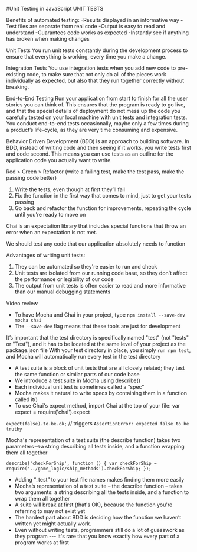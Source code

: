 #Unit Testing in JavaScript
UNIT TESTS

Benefits of automated testing:
-Results displayed in an informative way
-Test files are separate from real code
-Output is easy to read and understand
-Guarantees code works as expected
-Instantly see if anything has broken when making changes


Unit Tests
You run unit tests constantly during the development process to ensure that everything is working, every time you make a change.

Integration Tests
You use integration tests when you add new code to pre-existing code, to make sure that not only do all of the pieces work individually as expected, but also that they run together correctly without breaking.

End-to-End Testing
Run your application from start to finish for all the user stories you can think of. This ensures that the program is ready to go live, and that the special details of deployment do not mess up the code you carefully tested on your local machine with unit tests and integration tests. You conduct end-to-end tests occasionally, maybe only a few times during a product’s life-cycle, as they are very time consuming and expensive.


Behavior Driven Development (BDD) is an approach to building software. In BDD, instead of writing code and then seeing if it works, you write tests first and code second. This means you can use tests as an outline for the application code you actually want to write.

Red > Green > Refactor (write a failing test, make the test pass, make the passing code better)
1. Write the tests, even though at first they’ll fail
2. Fix the function in the first way that comes to mind, just to get your tests passing
3. Go back and refactor the function for improvements, repeating the cycle until you’re ready to move on

Chai is an expectation library that includes special functions that throw an error when an expectation is not met.

We should test any code that our application absolutely needs to function

Advantages of writing unit tests:
1. They can be automated so they're easier to run and check
2. Unit tests are isolated from our running code base, so they don't affect the performance or legibility of our code
3. The output from unit tests is often easier to read and more informative than our manual debugging statements

Video review
* To have Mocha and Chai in your project, type `npm install --save-dev mocha chai`
* The `--save-dev` flag means that these tools are just for development


It’s important that the test directory is specifically named "test" (not "tests" or "Test"), and it has to be located at the same level of your project as the package.json file
With your test directory in place, you simply `run npm test`, and Mocha will automatically run every test in the test directory

- A test suite is a block of unit tests that are all closely related; they test the same function or similar parts of our code base
- We introduce a test suite in Mocha using describe()
- Each individual unit test is sometimes called a “spec”
- Mocha makes it natural to write specs by containing them in a function called it()
- To use Chai's expect method, import Chai at the top of your file: var expect = require('chai').expect

`expect(false).to.be.ok;` // triggers `AssertionError: expected false to be truthy`

Mocha's representation of a test suite (the describe function) takes two parameters-->a string describing all tests inside, and a function wrapping them all together

`describe('checkForShip', function () {
 	var checkForShip = require('../game_logic/ship_methods').checkForShip;
 });`
 
 
 * Adding “_test” to your test file names makes finding them more easily
 * Mocha’s representation of a test suite – the describe function – takes two arguments: a string describing all the tests inside, and a function to wrap them all together
 * A suite will break at first (that's OK), because the function you're referring to may not exist yet
 * The hardest part about BDD is deciding how the function we haven’t written yet might actually work.
 * Even without writing tests, programmers still do a lot of guesswork as they program --- it's rare that you know exactly how every part of a program works at first